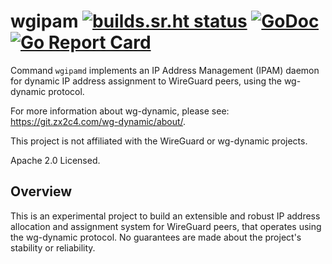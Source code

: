 # wgipam [![builds.sr.ht status](https://builds.sr.ht/~mdlayher/wgipam.svg)](https://builds.sr.ht/~mdlayher/wgipam?) [![GoDoc](https://godoc.org/github.com/mdlayher/wgipam?status.svg)](https://godoc.org/github.com/mdlayher/wgipam) [![Go Report Card](https://goreportcard.com/badge/github.com/mdlayher/wgipam)](https://goreportcard.com/report/github.com/mdlayher/wgipam)

Command `wgipamd` implements an IP Address Management (IPAM) daemon for dynamic
IP address assignment to WireGuard peers, using the wg-dynamic protocol.

For more information about wg-dynamic, please see:
<https://git.zx2c4.com/wg-dynamic/about/>.

This project is not affiliated with the WireGuard or wg-dynamic projects.

Apache 2.0 Licensed.

## Overview

This is an experimental project to build an extensible and robust IP address
allocation and assignment system for WireGuard peers, that operates using the
wg-dynamic protocol. No guarantees are made about the project's stability or
reliability.
